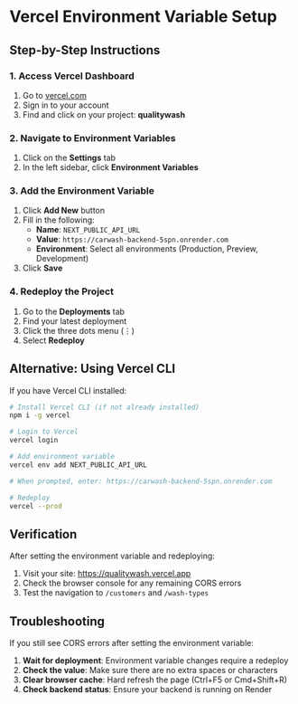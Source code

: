 # Vercel Environment Variable Setup

## Step-by-Step Instructions

### 1. Access Vercel Dashboard
1. Go to [vercel.com](https://vercel.com)
2. Sign in to your account
3. Find and click on your project: **qualitywash**

### 2. Navigate to Environment Variables
1. Click on the **Settings** tab
2. In the left sidebar, click **Environment Variables**

### 3. Add the Environment Variable
1. Click **Add New** button
2. Fill in the following:
   - **Name**: `NEXT_PUBLIC_API_URL`
   - **Value**: `https://carwash-backend-5spn.onrender.com`
   - **Environment**: Select all environments (Production, Preview, Development)
3. Click **Save**

### 4. Redeploy the Project
1. Go to the **Deployments** tab
2. Find your latest deployment
3. Click the three dots menu (⋮)
4. Select **Redeploy**

## Alternative: Using Vercel CLI

If you have Vercel CLI installed:

```bash
# Install Vercel CLI (if not already installed)
npm i -g vercel

# Login to Vercel
vercel login

# Add environment variable
vercel env add NEXT_PUBLIC_API_URL

# When prompted, enter: https://carwash-backend-5spn.onrender.com

# Redeploy
vercel --prod
```

## Verification

After setting the environment variable and redeploying:

1. Visit your site: https://qualitywash.vercel.app
2. Check the browser console for any remaining CORS errors
3. Test the navigation to `/customers` and `/wash-types`

## Troubleshooting

If you still see CORS errors after setting the environment variable:

1. **Wait for deployment**: Environment variable changes require a redeploy
2. **Check the value**: Make sure there are no extra spaces or characters
3. **Clear browser cache**: Hard refresh the page (Ctrl+F5 or Cmd+Shift+R)
4. **Check backend status**: Ensure your backend is running on Render 